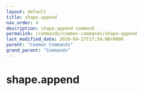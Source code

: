 ```yaml
---
layout: default
title: shape.append 
nav_order: 4
description: shape.append command
permalink: /commands/common-commands/shape-append
last_modified_date: 2020-04-27T17:54:08+0000
parent: "Common Commands"
grand_parent: "Commands"
---
```


# shape.append
